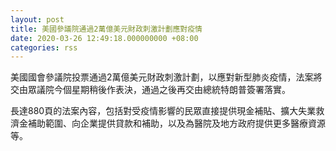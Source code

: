 ```yaml
---
layout: post
title: 美國參議院通過2萬億美元財政刺激計劃應對疫情
date: 2020-03-26 12:49:18.000000000 +08:00
categories: rss
---
```


美國國會參議院投票通過2萬億美元財政刺激計劃，以應對新型肺炎疫情，法案將交由眾議院今個星期稍後作表決，通過之後再交由總統特朗普簽署落實。

長達880頁的法案內容，包括對受疫情影響的民眾直接提供現金補貼、擴大失業救濟金補助範圍、向企業提供貸款和補助，以及為醫院及地方政府提供更多醫療資源等。
